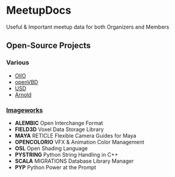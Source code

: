 MeetupDocs
==========

Useful &amp; Important meetup data for both Organizers and Members


## Open-Source Projects
### Various
- [OIIO](https://github.com/OpenImageIO/oiio)
- [openVBD](http://www.openvdb.org/)
- [USD](http://graphics.pixar.com/usd/)
- [Arnold](https://www.solidangle.com/)

### [Imageworks](http://opensource.imageworks.com/?p=all)
- **ALEMBIC** Open Interchange Format
- **FIELD3D** Voxel Data Storage Library
- **MAYA** RETICLE Flexible Camera Guides for Maya
- **OPENCOLORIO** VFX & Animation Color Management
- **OSL** Open Shading Language
- **PYSTRING** Python String Handling in C++
- **SCALA** MIGRATIONS Database Library Manager
- **PYP** Python Power at the Prompt
